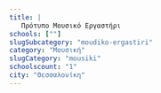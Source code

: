 ```yaml
---
title: |
   Πρότυπο Μουσικό Εργαστήρι
schools: [""]
slugSubcategory: "moudiko-ergastiri"
category: "Μουσική"
slugCategory: "mousiki"
schoolscount: "1"
city: "Θεσσαλονίκη"
---
```


